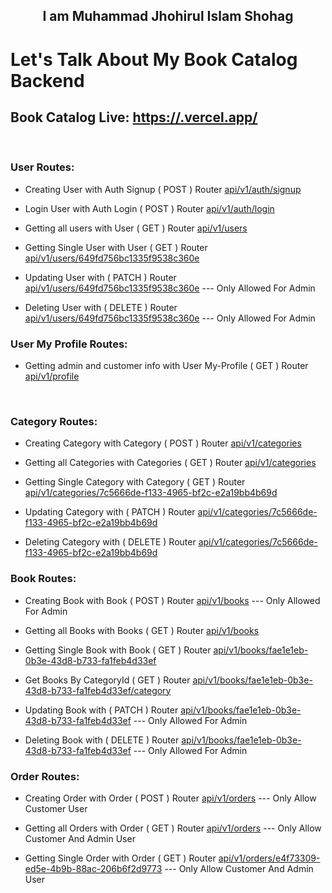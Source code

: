 <h2 align="center">I am Muhammad Jhohirul Islam Shohag</h2>

# Let's Talk About My Book Catalog Backend

## Book Catalog Live: [https://.vercel.app/](https://.vercel.app/)

<br>

### User Routes:

- Creating User with Auth Signup ( POST ) Router [api/v1/auth/signup](https://.vercel.app/api/v1/auth/signup)

- Login User with Auth Login ( POST ) Router [api/v1/auth/login](https://.vercel.app/api/v1/auth/login)

- Getting all users with User ( GET ) Router [api/v1/users](https://.vercel.app/api/v1/users)

- Getting Single User with User ( GET ) Router [api/v1/users/649fd756bc1335f9538c360e](https://.vercel.app/api/v1/users/6491e5290e379761d0bbc45a)

- Updating User with ( PATCH ) Router [api/v1/users/649fd756bc1335f9538c360e](https://.vercel.app/api/v1/users/6491e5290e379761d0bbc45a) ---  Only Allowed For Admin

- Deleting User with ( DELETE ) Router [api/v1/users/649fd756bc1335f9538c360e](https://.vercel.app/api/v1/users/6491e5290e379761d0bbc45a) ---  Only Allowed For Admin
  <br>

### User My Profile Routes:

- Getting admin and customer info with User My-Profile ( GET ) Router [api/v1/profile](https://authentication2-phi.vercel.app/api/v1/users/my-profile)

  <br>

### Category Routes:

- Creating Category with Category ( POST ) Router [api/v1/categories](https://authentication2-phi.vercel.app/api/v1/cows)

- Getting all Categories with Categories ( GET ) Router [api/v1/categories](https://authentication2-phi.vercel.app/api/v1/cows)

- Getting Single Category with Category ( GET ) Router [api/v1/categories/7c5666de-f133-4965-bf2c-e2a19bb4b69d](https://authentication2-phi.vercel.app/api/v1/cows/648f54a113dff37a10ae460a)

- Updating Category with ( PATCH ) Router [api/v1/categories/7c5666de-f133-4965-bf2c-e2a19bb4b69d](https://authentication2-phi.vercel.app/api/v1/cows/648e6f19aad52f3477406717)

- Deleting Category with ( DELETE ) Router [api/v1/categories/7c5666de-f133-4965-bf2c-e2a19bb4b69d](https://authentication2-phi.vercel.app/api/v1/cows/648e6f7c886169dd566c50a4)
  <br>

### Book Routes:

- Creating Book with Book ( POST ) Router [api/v1/books](https://authentication2-phi.vercel.app/api/v1/cows) ---  Only Allowed For Admin

- Getting all Books with Books ( GET ) Router [api/v1/books](https://authentication2-phi.vercel.app/api/v1/cows)

- Getting Single Book with Book ( GET ) Router [api/v1/books/fae1e1eb-0b3e-43d8-b733-fa1feb4d33ef](https://authentication2-phi.vercel.app/api/v1/cows/648f54a113dff37a10ae460a)

- Get Books By CategoryId ( GET ) Router [api/v1/books/fae1e1eb-0b3e-43d8-b733-fa1feb4d33ef/category](https://authentication2-phi.vercel.app/api/v1/cows/648f54a113dff37a10ae460a)

- Updating Book with ( PATCH ) Router [api/v1/books/fae1e1eb-0b3e-43d8-b733-fa1feb4d33ef](https://authentication2-phi.vercel.app/api/v1/cows/648e6f19aad52f3477406717) ---  Only Allowed For Admin

- Deleting Book with ( DELETE ) Router [api/v1/books/fae1e1eb-0b3e-43d8-b733-fa1feb4d33ef](https://authentication2-phi.vercel.app/api/v1/cows/648e6f7c886169dd566c50a4) ---  Only Allowed For Admin
  <br>

### Order Routes:

- Creating Order with Order ( POST ) Router [api/v1/orders](https://authentication2-phi.vercel.app/api/v1/orders) --- Only Allow Customer User

- Getting all Orders with Order ( GET ) Router [api/v1/orders](https://authentication2-phi.vercel.app/api/v1/orders) --- Only Allow Customer And Admin User 

- Getting Single Order with Order ( GET ) Router [api/v1/orders/e4f73309-ed5e-4b9b-88ac-206b6f2d9773](https://authentication2-phi.vercel.app/api/v1/orders/6491e5c10e379761d0bbc45f) --- Only Allow Customer And Admin User 

